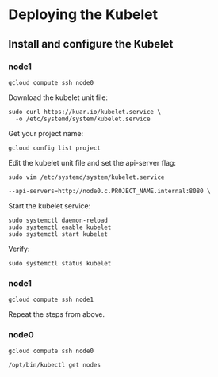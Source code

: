 # Deploying the Kubelet

## Install and configure the Kubelet

### node1

```
gcloud compute ssh node0
```

Download the kubelet unit file:

```
sudo curl https://kuar.io/kubelet.service \
  -o /etc/systemd/system/kubelet.service
```

Get your project name:
```
gcloud config list project
```

Edit the kubelet unit file and set the api-server flag:

```
sudo vim /etc/systemd/system/kubelet.service
```

```
--api-servers=http://node0.c.PROJECT_NAME.internal:8080 \
```

Start the kubelet service:

```
sudo systemctl daemon-reload
sudo systemctl enable kubelet
sudo systemctl start kubelet
```

Verify:

```
sudo systemctl status kubelet
```

### node1

```
gcloud compute ssh node1
```

Repeat the steps from above.

### node0

```
gcloud compute ssh node0
```

```
/opt/bin/kubectl get nodes
```

